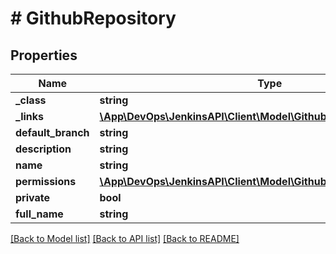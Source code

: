 # # GithubRepository

## Properties

Name | Type | Description | Notes
------------ | ------------- | ------------- | -------------
**_class** | **string** |  | [optional]
**_links** | [**\App\DevOps\JenkinsAPI\Client\Model\GithubRepositorylinks**](GithubRepositorylinks.md) |  | [optional]
**default_branch** | **string** |  | [optional]
**description** | **string** |  | [optional]
**name** | **string** |  | [optional]
**permissions** | [**\App\DevOps\JenkinsAPI\Client\Model\GithubRepositorypermissions**](GithubRepositorypermissions.md) |  | [optional]
**private** | **bool** |  | [optional]
**full_name** | **string** |  | [optional]

[[Back to Model list]](../../README.md#models) [[Back to API list]](../../README.md#endpoints) [[Back to README]](../../README.md)
